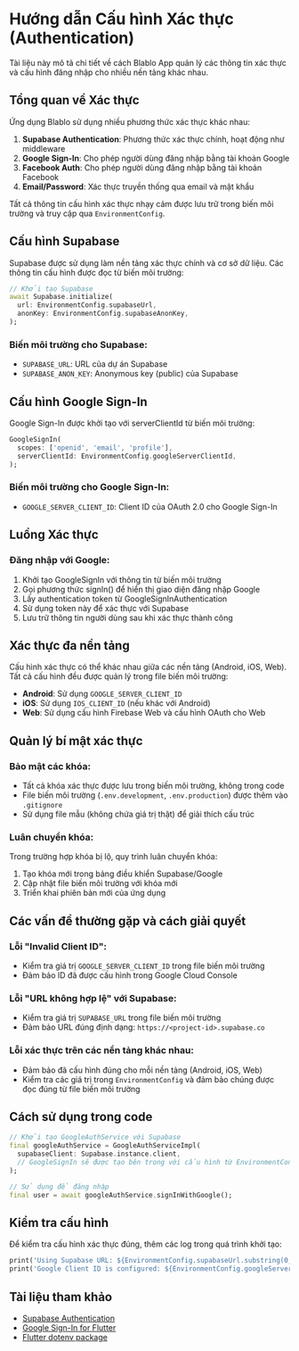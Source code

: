 # Hướng dẫn Cấu hình Xác thực (Authentication)

Tài liệu này mô tả chi tiết về cách Blablo App quản lý các thông tin xác thực và cấu hình đăng nhập cho nhiều nền tảng khác nhau.

## Tổng quan về Xác thực

Ứng dụng Blablo sử dụng nhiều phương thức xác thực khác nhau:

1. **Supabase Authentication**: Phương thức xác thực chính, hoạt động như middleware
2. **Google Sign-In**: Cho phép người dùng đăng nhập bằng tài khoản Google
3. **Facebook Auth**: Cho phép người dùng đăng nhập bằng tài khoản Facebook
4. **Email/Password**: Xác thực truyền thống qua email và mật khẩu

Tất cả thông tin cấu hình xác thực nhạy cảm được lưu trữ trong biến môi trường và truy cập qua `EnvironmentConfig`.

## Cấu hình Supabase

Supabase được sử dụng làm nền tảng xác thực chính và cơ sở dữ liệu. Các thông tin cấu hình được đọc từ biến môi trường:

```dart
// Khởi tạo Supabase
await Supabase.initialize(
  url: EnvironmentConfig.supabaseUrl,
  anonKey: EnvironmentConfig.supabaseAnonKey,
);
```

### Biến môi trường cho Supabase:

- `SUPABASE_URL`: URL của dự án Supabase
- `SUPABASE_ANON_KEY`: Anonymous key (public) của Supabase

## Cấu hình Google Sign-In

Google Sign-In được khởi tạo với serverClientId từ biến môi trường:

```dart
GoogleSignIn(
  scopes: ['openid', 'email', 'profile'],
  serverClientId: EnvironmentConfig.googleServerClientId,
);
```

### Biến môi trường cho Google Sign-In:

- `GOOGLE_SERVER_CLIENT_ID`: Client ID của OAuth 2.0 cho Google Sign-In

## Luồng Xác thực

### Đăng nhập với Google:

1. Khởi tạo GoogleSignIn với thông tin từ biến môi trường
2. Gọi phương thức signIn() để hiển thị giao diện đăng nhập Google
3. Lấy authentication token từ GoogleSignInAuthentication
4. Sử dụng token này để xác thực với Supabase
5. Lưu trữ thông tin người dùng sau khi xác thực thành công

## Xác thực đa nền tảng

Cấu hình xác thực có thể khác nhau giữa các nền tảng (Android, iOS, Web). Tất cả cấu hình đều được quản lý trong file biến môi trường:

- **Android**: Sử dụng `GOOGLE_SERVER_CLIENT_ID`
- **iOS**: Sử dụng `IOS_CLIENT_ID` (nếu khác với Android)
- **Web**: Sử dụng cấu hình Firebase Web và cấu hình OAuth cho Web

## Quản lý bí mật xác thực

### Bảo mật các khóa:
- Tất cả khóa xác thực được lưu trong biến môi trường, không trong code
- File biến môi trường (`.env.development`, `.env.production`) được thêm vào `.gitignore`
- Sử dụng file mẫu (không chứa giá trị thật) để giải thích cấu trúc

### Luân chuyển khóa:
Trong trường hợp khóa bị lộ, quy trình luân chuyển khóa:
1. Tạo khóa mới trong bảng điều khiển Supabase/Google
2. Cập nhật file biến môi trường với khóa mới
3. Triển khai phiên bản mới của ứng dụng

## Các vấn đề thường gặp và cách giải quyết

### Lỗi "Invalid Client ID":
- Kiểm tra giá trị `GOOGLE_SERVER_CLIENT_ID` trong file biến môi trường
- Đảm bảo ID đã được cấu hình trong Google Cloud Console

### Lỗi "URL không hợp lệ" với Supabase:
- Kiểm tra giá trị `SUPABASE_URL` trong file biến môi trường
- Đảm bảo URL đúng định dạng: `https://<project-id>.supabase.co`

### Lỗi xác thực trên các nền tảng khác nhau:
- Đảm bảo đã cấu hình đúng cho mỗi nền tảng (Android, iOS, Web)
- Kiểm tra các giá trị trong `EnvironmentConfig` và đảm bảo chúng được đọc đúng từ file biến môi trường

## Cách sử dụng trong code

```dart
// Khởi tạo GoogleAuthService với Supabase
final googleAuthService = GoogleAuthServiceImpl(
  supabaseClient: Supabase.instance.client,
  // GoogleSignIn sẽ được tạo bên trong với cấu hình từ EnvironmentConfig
);

// Sử dụng để đăng nhập
final user = await googleAuthService.signInWithGoogle();
```

## Kiểm tra cấu hình

Để kiểm tra cấu hình xác thực đúng, thêm các log trong quá trình khởi tạo:

```dart
print('Using Supabase URL: ${EnvironmentConfig.supabaseUrl.substring(0, 15)}...'); // Chỉ in phần đầu URL
print('Google Client ID is configured: ${EnvironmentConfig.googleServerClientId.isNotEmpty}');
```

## Tài liệu tham khảo

- [Supabase Authentication](https://supabase.com/docs/guides/auth)
- [Google Sign-In for Flutter](https://pub.dev/packages/google_sign_in)
- [Flutter dotenv package](https://pub.dev/packages/flutter_dotenv)
